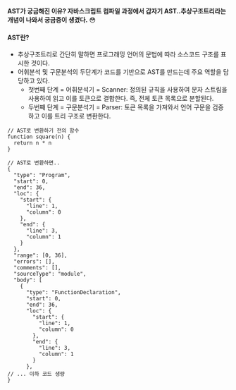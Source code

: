 **AST가 궁금해진 이유? 자바스크립트 컴파일 과정에서 갑자기 AST..추상구조트리라는 개념이 나와서 궁금증이 생겼다.** :flushed:

#### AST란?
* 추상구조트리로 간단히 말하면 프로그래밍 언어의 문법에 따라 소스코드 구조를 표시한 것이다.
* 어휘분석 및 구문분석의 두단계가 코드를 기반으로 AST를 만드는데 주요 역할을 담당하고 있다.
  * 첫번째 단계 = 어휘분석기 = Scanner: 정의된 규칙을 사용하여 문자 스트림을 사용하여 읽고 이를 토큰으로 결합한다. 즉, 전체 토큰 목록으로 분할된다.
  * 두번째 단계 = 구문분석기 = Parser: 토큰 목록을 가져와서 언어 구문을 검증하고 이를 트리 구조로 변환한다.

```
// AST로 변환하기 전의 함수
function square(n) {
  return n * n
}

// AST로 변환하면..
{
  "type": "Program",
  "start": 0,
  "end": 36,
  "loc": {
    "start": {
      "line": 1,
      "column": 0
    },
    "end": {
      "line": 3,
      "column": 1
    }
  },
  "range": [0, 36],
  "errors": [],
  "comments": [],
  "sourceType": "module",
  "body": [
    {
      "type": "FunctionDeclaration",
      "start": 0,
      "end": 36,
      "loc": {
        "start": {
          "line": 1,
          "column": 0
        },
        "end": {
          "line": 3,
          "column": 1
        }
      },
// ... 이하 코드 생량
}
```
